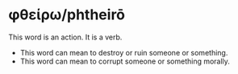 # φθείρω/phtheirō
This word is an action. It is a verb.
* This word can mean to destroy or ruin someone or something.
* This word can mean to corrupt someone or something morally.
